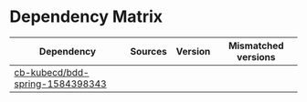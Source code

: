 # Dependency Matrix

Dependency | Sources | Version | Mismatched versions
---------- | ------- | ------- | -------------------
[cb-kubecd/bdd-spring-1584398343](https://github.com/cb-kubecd/bdd-spring-1584398343.git) |  | []() | 
